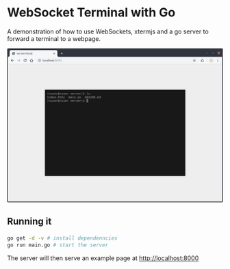 # WebSocket Terminal with Go

A demonstration of how to use WebSockets, xtermjs and a go server to forward a terminal to a webpage.

<div align="center">
    <img src="screenshot.png" width="800px"> 
</div>

## Running it

```bash
go get -d -v # install dependenncies
go run main.go # start the server
```

The server will then serve an example page at [http://localhost:8000](http://localhost:8000)
